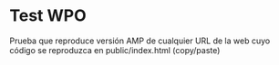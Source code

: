 # Test WPO

Prueba que reproduce versión AMP de cualquier URL de la web cuyo código se reproduzca en public/index.html (copy/paste)